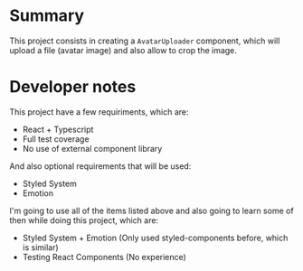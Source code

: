 # Summary

This project consists in creating a `AvatarUploader` component, which will upload a file (avatar image) and also allow to crop the image.

# Developer notes

This project have a few requiriments, which are:

- React + Typescript
- Full test coverage
- No use of external component library 

And also optional requirements that will be used:
 
- Styled System 
- Emotion

I'm going to use all of the items listed above and also going to learn some of then while doing this project, which are:

- Styled System + Emotion (Only used styled-components before, which is similar)
- Testing React Components  (No experience)

